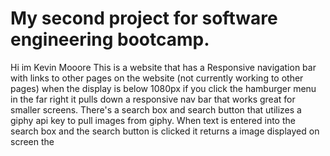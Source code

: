 # **My second project for software engineering bootcamp.** 
Hi im Kevin Mooore
 This is a website that has a Responsive navigation bar with links to other pages on the website (not currently working to other pages) when the display is below 1080px if you click the hamburger menu in the far right it pulls down a responsive nav bar that works great for smaller screens. There's a search box and search button that utilizes a giphy api key to pull images from giphy. When text is entered into the search box and the search button is clicked it returns a image displayed on screen the
